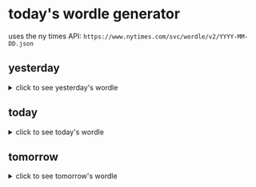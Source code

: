 # today's wordle generator

uses the ny times API: `https://www.nytimes.com/svc/wordle/v2/YYYY-MM-DD.json`

## yesterday

<details>
    <summary>click to see yesterday's wordle</summary>

    omega

</details>

## today

<details>
    <summary>click to see today's wordle</summary>

    assay

</details>

## tomorrow

<details>
    <summary>click to see tomorrow's wordle</summary>

    frill

</details>
